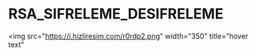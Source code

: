 # RSA_SIFRELEME_DESIFRELEME


<img src="https://i.hizliresim.com/r0rdp2.png" width="350" title="hover text"
